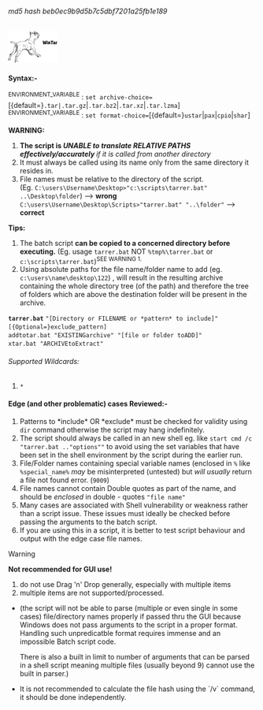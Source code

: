 ###### md5 hash beb0ec9b9d5b7c5dbf7201a25fb1e189<br>
<img src="wintar.png" width=100>

#### Syntax:-
<SUP>ENVIRONMENT_VARIABLE</SUP> : `set archive-choice=`[{default=}`.tar|.tar.gz`|`.tar.bz2`|`.tar.xz`|`.tar.lzma`]<br>
<SUP>ENVIRONMENT_VARIABLE</SUP> : `set format-choice=`[{default=}`ustar`|`pax`|`cpio`|`shar`]

<B>WARNING:
1. The script is *UNABLE to translate RELATIVE PATHS effectively/accurately* </b>*if it is called from another directory*<br>
2. It must always be called using its name only from the same directory it resides in.   <br>
3. File names must be relative to the directory of the script. <br> (Eg. `C:\users\Username\Desktop>"c:\scripts\tarrer.bat" ..\Desktop\folder`) --> <b>wrong</b><br>`C:\users\Username\Desktop\Scripts>"tarrer.bat" "..\folder"` --> <b>correct</b>

<b>Tips:</b>
1. The batch script <b>can be copied to a concerned directory before executing.</b> (Eg. usage `tarrer.bat` NOT `%tmp%\tarrer.bat` or `c:\scripts\tarrer.bat`)<sup>SEE WARNING 1.</SUP>
2. Using absolute paths for the file name/folder name to add (eg. `c:\users\name\desktop\122`) , will result in the resulting archive containing the whole directory tree (of the path) and therefore the tree of folders which are above the destination folder will be present in the archive.

<b>`tarrer.bat`</b> `"[Directory or FILENAME or *pattern* to include]"` `[{Optional=}exclude_pattern]`<br>
`addtotar.bat "EXISTINGarchive" "[file or folder toADD]"`<br>
`xtar.bat "ARCHIVEtoExtract"`

###### Supported Wildcards:
1. `*`

#### Edge (and other problematic) cases Reviewed:-
1. Patterns to \*include\* OR \*exclude\* must be checked for validity using `dir` command otherwise the script may hang indefinitely.
2. The script should always be called in an new shell eg. like `start cmd /c "tarrer.bat .."options""` to avoid using the set variables that have been set in the shell environment by the script during the earlier run.
3. File/Folder names containing special variable names (enclosed in `%` like `%special_name%` *may* be misinterpreted (untested) but *will usually* return a file not found error. (`9009`)
4. File names cannot contain Double quotes as part of the name, and should be *enclosed* in double - quotes `"file name"`
5. Many cases are associated with Shell vulnerability or weakness rather than a script issue. These issues must ideally be checked before passing the arguments to the batch script.
6. If you are using this in a script, it is better to test script behaviour and output with the edge case file names.

>[!WARNING]
> <b>Not recommended for GUI use!</b>
>1. do not use Drag 'n' Drop generally, especially with multiple items<br>
>2. multiple items are not supported/processed.<br>
>+ (the script will not be able to parse (multiple or even single in some cases) file/directory names properly if passed thru the GUI because Windows does not pass arguments to the script in a proper format. Handling such unpredicatble format requires immense and an impossible Batch script code. <p>There is also a built in limit to number of arguments that can be parsed in a shell script meaning multiple files (usually beyond 9) cannot use the built in parser.)
>+ <p>It is not recommended to calculate the file hash using the `/v` command, it should be done independently.
